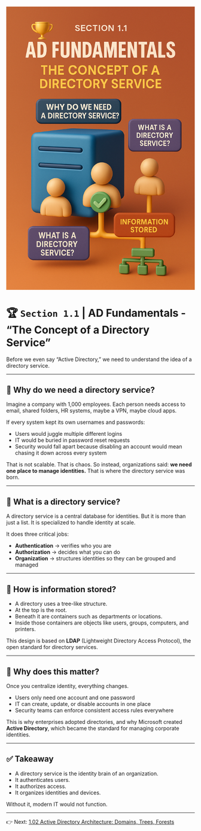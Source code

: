 ![Cover](../assets/AD_Section_1.1.png)

# 🏆 `Section 1.1` | AD Fundamentals - **“The Concept of a Directory Service”**
Before we even say “Active Directory,” we need to understand the idea of a directory service.

---

## 🌟 Why do we need a directory service?

Imagine a company with 1,000 employees. Each person needs access to email, shared folders, HR systems, maybe a VPN, maybe cloud apps.  

If every system kept its own usernames and passwords:  
- Users would juggle multiple different logins  
- IT would be buried in password reset requests  
- Security would fall apart because disabling an account would mean chasing it down across every system  

That is not scalable. That is chaos. So instead, organizations said: **we need one place to manage identities.** That is where the directory service was born.

---

## 📖 What is a directory service?

A directory service is a central database for identities. But it is more than just a list. It is specialized to handle identity at scale.  

It does three critical jobs:  
- **Authentication** → verifies who you are  
- **Authorization** → decides what you can do  
- **Organization** → structures identities so they can be grouped and managed  

---

## 🧩 How is information stored?

- A directory uses a tree-like structure.  
- At the top is the root.  
- Beneath it are containers such as departments or locations.  
- Inside those containers are objects like users, groups, computers, and printers.  

This design is based on **LDAP** (Lightweight Directory Access Protocol), the open standard for directory services.

---

## 🔑 Why does this matter?

Once you centralize identity, everything changes.  
- Users only need one account and one password  
- IT can create, update, or disable accounts in one place  
- Security teams can enforce consistent access rules everywhere  

This is why enterprises adopted directories, and why Microsoft created **Active Directory**, which became the standard for managing corporate identities.

---

## ✅ Takeaway

- A directory service is the identity brain of an organization.  
- It authenticates users.  
- It authorizes access.  
- It organizes identities and devices.  

Without it, modern IT would not function.  

---

👉 Next: [1.02 Active Directory Architecture: Domains, Trees, Forests](./1.02-ad-architecture.md)

